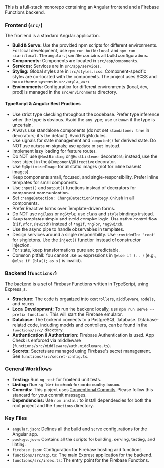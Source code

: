 This is a full-stack monorepo containing an Angular frontend and a Firebase Functions backend.

### Frontend (`src/`)

The frontend is a standard Angular application.

-   **Build & Serve:** Use the provided npm scripts for different environments. For local development, use `npm run build:local` and `npm run start:local`. The `angular.json` file contains all build configurations.
-   **Components:** Components are located in `src/app/components`.
-   **Services:** Services are in `src/app/services`.
-   **Styling:** Global styles are in `src/styles.scss`. Component-specific styles are co-located with the components. The project uses SCSS and has a theme system in `src/style_vars`.
-   **Environments:** Configuration for different environments (local, dev, prod) is managed in the `src/environments` directory.


#### TypeScript & Angular Best Practices

- Use strict type checking throughout the codebase. Prefer type inference when the type is obvious. Avoid the `any` type; use `unknown` if the type is uncertain.
- Always use standalone components (do not set `standalone: true` in decorators; it's the default). Avoid NgModules.
- Use signals for state management and `computed()` for derived state. Do NOT use `mutate` on signals; use `update` or `set` instead.
- Implement lazy loading for feature routes.
- Do NOT use `@HostBinding` or `@HostListener` decorators; instead, use the `host` object in the `@Component`/`@Directive` decorator.
- Use `NgOptimizedImage` for all static images (not for inline base64 images).
- Keep components small, focused, and single-responsibility. Prefer inline templates for small components.
- Use `input()` and `output()` functions instead of decorators for component communication.
- Set `changeDetection: ChangeDetectionStrategy.OnPush` in all components.
- Prefer Reactive forms over Template-driven forms.
- Do NOT use `ngClass` or `ngStyle`; use `class` and `style` bindings instead.
- Keep templates simple and avoid complex logic. Use native control flow (`@if`, `@for`, `@switch`) instead of `*ngIf`, `*ngFor`, `*ngSwitch`.
- Use the async pipe to handle observables in templates.
- Design services around a single responsibility. Use `providedIn: 'root'` for singletons. Use the `inject()` function instead of constructor injection.
- For state, keep transformations pure and predictable.
- Common pitfall: You cannot use `as` expressions in `@else if (...)` (e.g., `@else if (bla(); as x)` is invalid).

### Backend (`functions/`)

The backend is a set of Firebase Functions written in TypeScript, using Express.js.

-   **Structure:** The code is organized into `controllers`, `middleware`, `models`, and `routes`.
-   **Local Development:** To run the backend locally, use `npm run serve --prefix functions`. This will start the Firebase emulator.
-   **Database:** The backend connects to a PostgreSQL database. Database-related code, including models and controllers, can be found in the `functions/src/` directory.
-   **Authentication & Authorization:** Firebase Authentication is used. App Check is enforced via middleware (`functions/src/middleware/auth.middleware.ts`).
-   **Secrets:** Secrets are managed using Firebase's secret management. See `functions/src/secret-config.ts`.

### General Workflows

-   **Testing:** Run `ng test` for frontend unit tests.
-   **Linting:** Run `ng lint` to check for code quality issues.
-   **Commits:** This project uses [Conventional Commits](https://www.conventionalcommits.org/). Please follow this standard for your commit messages.
-   **Dependencies:** Use `npm install` to install dependencies for both the root project and the `functions` directory.

### Key Files

-   `angular.json`: Defines all the build and serve configurations for the Angular app.
-   `package.json`: Contains all the scripts for building, serving, testing, and linting.
-   `firebase.json`: Configuration for Firebase hosting and functions.
-   `functions/src/app.ts`: The main Express application for the backend.
-   `functions/src/index.ts`: The entry point for the Firebase Functions.
